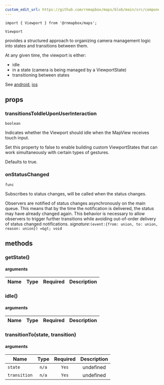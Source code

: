 ```yaml
---
custom_edit_url: https://github.com/rnmapbox/maps/blob/main/src/components/Viewport.tsx
---
```


  

```tsx
import { Viewport } from '@rnmapbox/maps';

Viewport

```
provides a structured approach to organizing camera management logic into states and transitions between them.

At any given time, the viewport is either:
 - idle
 - in a state (camera is being managed by a ViewportState)
 - transitioning between states

See [android](https://docs.mapbox.com/android/maps/api/${ANDROID_SDK_VERSION}/mapbox-maps-android/com.mapbox.maps.plugin.viewport/viewport.html),
[ios](https://docs.mapbox.com/ios/maps/api/${IOS_SDK_VERSION}/Viewport.html#/s:10MapboxMaps8ViewportC)

## props

  
### transitionsToIdleUponUserInteraction

```tsx
boolean
```
Indicates whether the Viewport should idle when the MapView receives touch input.

Set this property to false to enable building custom ViewportStates that can work simultaneously with certain types of gestures.

Defaults to true.


  
### onStatusChanged

```tsx
func
```
Subscribes to status changes, will be called when the status changes.

Observers are notified of status changes asynchronously on the main queue.
This means that by the time the notification is delivered, the status may have already changed again.
This behavior is necessary to allow observers to trigger further transitions while avoiding out-of-order
delivery of status changed notifications.
*signature:*`(event:{from: union, to: union, reason: union}) =&gt; void`


  





## methods
### getState()



#### arguments
| Name | Type | Required | Description  |
| ---- | :--: | :------: | :----------: |



### idle()



#### arguments
| Name | Type | Required | Description  |
| ---- | :--: | :------: | :----------: |



### transitionTo(state, transition)



#### arguments
| Name | Type | Required | Description  |
| ---- | :--: | :------: | :----------: |
| `state` | `n/a` | `Yes` | undefined |
| `transition` | `n/a` | `Yes` | undefined |



